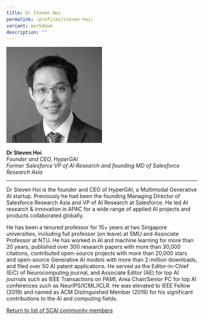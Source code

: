 ```yaml
---
title: Dr Steven Hoi
permalink: /profiles/steven-hoi/
variant: markdown
description: ""
---
```

<div style="width:50%"><img src="/images/People/steven_hoi.jpeg" alt="Dr Steven Hoi"></div>

**Dr Steven Hoi**<br>*Founder and CEO, HyperGAI*<br>*Former Salesforce VP of AI Research and founding MD of Salesforce Research Asia*<br>

---

Dr Steven Hoi is the founder and CEO of HyperGAI, a Multimodal Generative AI startup. Previously he had been the founding Managing Director of Salesforce Research Asia and VP of AI Research at Salesforce. He led AI research &amp; innovation in APAC for a wide range of applied AI projects and products collaborated globally. 

He has been a tenured professor for 15+ years at two Singapore universities, including full professor (on leave) at SMU and Associate Professor at NTU. He has worked in AI and machine learning for more than 20 years, published over 300 research papers with more than 30,000 citations, contributed open-source projects with more than 20,000 stars and open-source Generative AI models with more than 2-million downloads, and filed over 50 AI patent applications. He served as the Editor-in-Chief (EiC) of Neurocomputing journal, and Associate Editor (AE) for top AI journals such as IEEE Transactions on PAMI, Area Chair/Senior PC for top AI conferences such as NeurIPS/ICML/ICLR. He was elevated to IEEE Fellow (2019) and named as ACM Distinguished Member (2019) for his significant contributions to the AI and computing fields.

[Return to list of SCAI community members](/community)